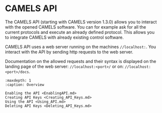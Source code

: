 # CAMELS API

The CAMELS API (starting with CAMELS version 1.3.0) allows you to interact with the opened CAMELS software. You can for example ask for all the current protocols and execute an already defined protocol. This allows you to integrate CAMELS with already existing control software.

CAMELS API uses a web server running on the machines `//localhost:`. You interact with the API by sending http requests to the web server.

Documentation on the allowed requests and their syntax is displayed on the landing page of the web server: `//localhost:<port>/` or on: `//localhost:<port>/docs`.

```{toctree}
:maxdepth: 1
:caption: Overview

Enabling the API <EnablingAPI.md>
Creating API Keys <Creating_API_Keys.md>
Using the API <Using_API.md>
Deleting API Keys <Deleting_API_Keys.md>
```

